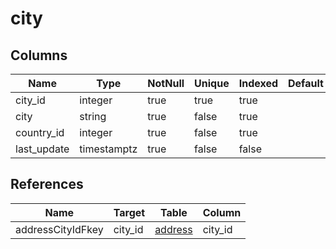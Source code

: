 <!-- Generated File -->
# city

## Columns

| Name                         | Type               | NotNull| Unique | Indexed  | Default
|------------------------------|--------------------|--------|--------|----------|--------------------
| city_id                      | integer            | true   | true   | true     |
| city                         | string             | true   | false  | true     |
| country_id                   | integer            | true   | false  | true     |
| last_update                  | timestamptz        | true   | false  | false    |

## References

| Name                         | Target             | Table                                  | Column
|------------------------------|--------------------|----------------------------------------|--------------------
| addressCityIdFkey            | city_id            | [address](DatabaseTableAddressRow)     | city_id
